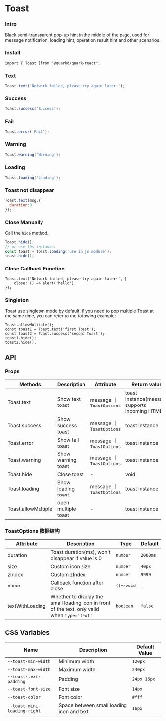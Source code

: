 # Toast

### Intro

Black semi-transparent pop-up hint in the middle of the page, used for message notification, loading hint, operation result hint and other scenarios.

### Install

```tsx
import { Toast }from "@quarkd/quark-react";
```

### Text
```javascript
Toast.text('Network failed, please try again later~');
```

### Success

```javascript
Toast.success('Success');
```

### Fail

```javascript
Toast.error('Fail');
```

### Warning

```javascript
Toast.warning('Warning');
```

### Loading

```javascript
Toast.loading('Loading');
```

### Toast not disappear

```javascript
Toast.text(msg,{
  duration:0
});
```
### Close Manually

Call the `hide` method.
```js
Toast.hide();
// or use ths instance.
const toast = Toast.loading('use in js module');
toast.hide();
```

### Close Callback Function

```tsx
Toast.text('Network failed, please try again later~', {
    close: () => alert('hello')
});
```
### Singleton
Toast use singleton mode by default, if you need to pop multiple Toast at the same time, you can refer to the following example:
```tsx
Toast.allowMultiple();
const toast1 = Toast.text('first Toast');
const toast2 = Toast.success('second Toast');
toast1.hide();
toast2.hide();
```


## API

### Props

| Methods       | Description         | Attribute | Return value   |
|---------------|---------------------|-----------| ---------- |
| Toast.text    | Show text toast     | message   ｜ `ToastOptions` | toast instance(message supports incoming HTML) |
| Toast.success | Show success toast  | message   ｜ `ToastOptions` | toast instance |
| Toast.error   | Show fail toast     | message   ｜ `ToastOptions` | toast instance |
| Toast.warning | Show warning toast  | message   ｜ `ToastOptions` | toast instance |
| Toast.hide    | Close toast         | -         | void            |
| Toast.loading | Show loading toast  | message   ｜ `ToastOptions` | toast instance |
| Toast.allowMultiple | open multiple toast | -   | toast instance  |

### ToastOptions 数据结构

| Attribute | Description                                       | Type       |  Default  |
|-----------|---------------------------------------------------|------------| ----------|
| duration  | Toast duration(ms), won't disappear if value is 0 | `number`   | `2000ms`  |
| size      | Custom icon size                                  | `number`   | `40px`    |
| zIndex    | Custom zIndex                                     | `number`   | `9999`    |
| close     | Callback function after close                     | `()=>void` | -         |
| textWithLoading     |         Whether to display the small loading icon in front of the text, only valid when `type='text'`         |       `boolean`   | `false` |



## CSS Variables

| Name                    | Description                 | Default Value |
|-------------------------|-----------------------------|---------------|
| `--toast-min-width`     | Minimum width               | `120px`       |
| `--toast-max-width`     | Maximum width               | `240px`       |
| `--toast-text-padding`  | Padding                     | `24px 16px`   |
| `--toast-font-size`     | Font size                   | `14px`        |
| `--toast-color`         | Font color                  | `#fff`        |
| `--toast-mini-loading-right` | Space between small loading icon and text | `16px` |
